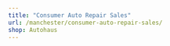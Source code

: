 ```yaml
---
title: "Consumer Auto Repair Sales"
url: /manchester/consumer-auto-repair-sales/
shop: Autohaus
---
```

